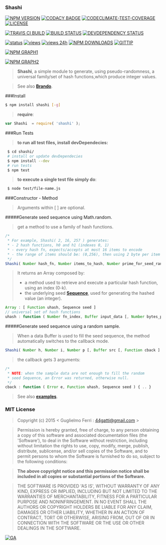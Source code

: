 ### Shashi

[![NPM VERSION](http://img.shields.io/npm/v/shashi.svg)](https://www.npmjs.org/package/shashi)
[![CODACY BADGE](https://img.shields.io/codacy/b18ed7d95b0a4707a0ff7b88b30d3def.svg)](https://www.codacy.com/public/44gatti/shashi)
[![CODECLIMATE-TEST-COVERAGE](https://img.shields.io/codeclimate/coverage/github/rootslab/shashi.svg)](https://codeclimate.com/github/rootslab/shashi)
[![LICENSE](http://img.shields.io/badge/license-MIT-blue.svg)](https://github.com/rootslab/shashi#mit-license)

[![TRAVIS CI BUILD](http://img.shields.io/travis/rootslab/shashi.svg)](http://travis-ci.org/rootslab/shashi)
[![BUILD STATUS](http://img.shields.io/david/rootslab/shashi.svg)](https://david-dm.org/rootslab/shashi)
[![DEVDEPENDENCY STATUS](http://img.shields.io/david/dev/rootslab/shashi.svg)](https://david-dm.org/rootslab/shashi#info=devDependencies)

[![status](https://sourcegraph.com/api/repos/github.com/rootslab/shashi/.badges/status.png)](https://sourcegraph.com/github.com/rootslab/shashi)
[![views](https://sourcegraph.com/api/repos/github.com/rootslab/shashi/.counters/views.png)](https://sourcegraph.com/github.com/rootslab/shashi)
[![views 24h](https://sourcegraph.com/api/repos/github.com/rootslab/shashi/.counters/views-24h.png)](https://sourcegraph.com/github.com/rootslab/shashi)
[![NPM DOWNLOADS](http://img.shields.io/npm/dm/shashi.svg)](http://npm-stat.com/charts.html?package=shashi)
[![GITTIP](http://img.shields.io/gittip/rootslab.svg)](https://www.gittip.com/rootslab/)

[![NPM GRAPH1](https://nodei.co/npm-dl/shashi.png)](https://nodei.co/npm/shashi/)

[![NPM GRAPH2](https://nodei.co/npm/shashi.png?downloads=true&downloadRank=true&stars=true)](https://nodei.co/npm/shashi/)

> __Shashi__, a simple module to generate, using pseudo-randomness, a universal family/set of hash functions,which produce integer values.

> See also __[Brando](https://github.com/rootslab/brando)__.

###Install

```bash
$ npm install shashi [-g]
```
> __require__:

```javascript
var Shashi  = require( 'shashi' );
```
###Run Tests

> __to run all test files, install devDependecies:__

```bash
 $ cd shashi/
 # install or update devDependecies
 $ npm install --dev
 # run tests
 $ npm test
```
> __to execute a single test file simply do__:

```bash
 $ node test/file-name.js
```

###Constructor - Method

> Arguments within [ ] are optional.

#####Generate seed sequence using Math.random.

> get a method to use a family of hash functions.

```javascript
/*
 * For example, Shashi( 2, 16, 257 ) generates:
 * - 2 hash functions, h0 and h1 (indexes 0, 1)
 * - every hash fn, expects/accepts at most 16 items to encode
 * - the range of items should be: (0,256), then using 2 byte per item
 */
Shashi( Number hash_fn, Number items_to_hash, Number prime_for_seed_range ) : Array
```

> It returns an Array composed by:
> - a method used to retrieve and execute a particular hash function, using an index (0-k).
> - the underlying seed __[Sequence](https://github.com/rootslab/brando)__, used for generating the hashed value (an integer).

```javascript
Array : [ Function uhash, Sequence seed ]
// universal set of hash functions
uhash : function ( Number fn_index, Buffer input_data [, Number bytes_per_item ] )
```

#####Generate seed sequence using a random sample.

> When a data Buffer is used to fill the seed sequence, the method automatically switches to the callback mode.

```javascript
Shashi( Number h, Number i, Number p [, Buffer src [, Function cback ] ] ) : undefined
```
> the callback gets 3 arguments:

```javascript
/*
 * NOTE: when the sample data are not enough to fill the random
 * seed Sequence, an Error was returned, otherwise null.
 */
cback : function ( Error e, Function uhash, Sequence seed ) { .. }
```
> See also __[examples](example/)__.

### MIT License

> Copyright (c) 2015 &lt; Guglielmo Ferri : 44gatti@gmail.com &gt;

> Permission is hereby granted, free of charge, to any person obtaining
> a copy of this software and associated documentation files (the
> 'Software'), to deal in the Software without restriction, including
> without limitation the rights to use, copy, modify, merge, publish,
> distribute, sublicense, and/or sell copies of the Software, and to
> permit persons to whom the Software is furnished to do so, subject to
> the following conditions:

> __The above copyright notice and this permission notice shall be
> included in all copies or substantial portions of the Software.__

> THE SOFTWARE IS PROVIDED 'AS IS', WITHOUT WARRANTY OF ANY KIND,
> EXPRESS OR IMPLIED, INCLUDING BUT NOT LIMITED TO THE WARRANTIES OF
> MERCHANTABILITY, FITNESS FOR A PARTICULAR PURPOSE AND NONINFRINGEMENT.
> IN NO EVENT SHALL THE AUTHORS OR COPYRIGHT HOLDERS BE LIABLE FOR ANY
> CLAIM, DAMAGES OR OTHER LIABILITY, WHETHER IN AN ACTION OF CONTRACT,
> TORT OR OTHERWISE, ARISING FROM, OUT OF OR IN CONNECTION WITH THE
> SOFTWARE OR THE USE OR OTHER DEALINGS IN THE SOFTWARE.

[![GA](https://ga-beacon.appspot.com/UA-53998692-1/shashi/Readme?pixel)](https://github.com/igrigorik/ga-beacon)